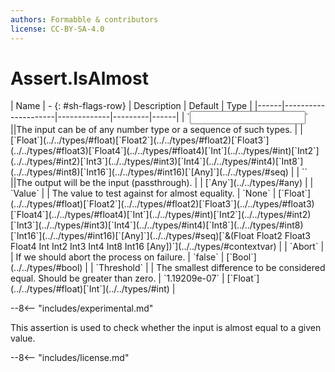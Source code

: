 ```yaml
---
authors: Formabble & contributors
license: CC-BY-SA-4.0
---
```



# Assert.IsAlmost

<div class="sh-parameters" markdown="1">
| Name | - {: #sh-flags-row} | Description | Default | Type |
|------|---------------------|-------------|---------|------|
| `<input>` ||The input can be of any number type or a sequence of such types. | | [`Float`](../../types/#float)[`Float2`](../../types/#float2)[`Float3`](../../types/#float3)[`Float4`](../../types/#float4)[`Int`](../../types/#int)[`Int2`](../../types/#int2)[`Int3`](../../types/#int3)[`Int4`](../../types/#int4)[`Int8`](../../types/#int8)[`Int16`](../../types/#int16)[`[Any]`](../../types/#seq) |
| `<output>` ||The output will be the input (passthrough). | | [`Any`](../../types/#any) |
| `Value` |  | The value to test against for almost equality. | `None` | [`Float`](../../types/#float)[`Float2`](../../types/#float2)[`Float3`](../../types/#float3)[`Float4`](../../types/#float4)[`Int`](../../types/#int)[`Int2`](../../types/#int2)[`Int3`](../../types/#int3)[`Int4`](../../types/#int4)[`Int8`](../../types/#int8)[`Int16`](../../types/#int16)[`[Any]`](../../types/#seq)[`&(Float Float2 Float3 Float4 Int Int2 Int3 Int4 Int8 Int16 [Any])`](../../types/#contextvar) |
| `Abort` |  | If we should abort the process on failure. | `false` | [`Bool`](../../types/#bool) |
| `Threshold` |  | The smallest difference to be considered equal. Should be greater than zero. | `1.19209e-07` | [`Float`](../../types/#float)[`Int`](../../types/#int) |

</div>

--8<-- "includes/experimental.md"

This assertion is used to check whether the input is almost equal to a given value.

--8<-- "includes/license.md"

